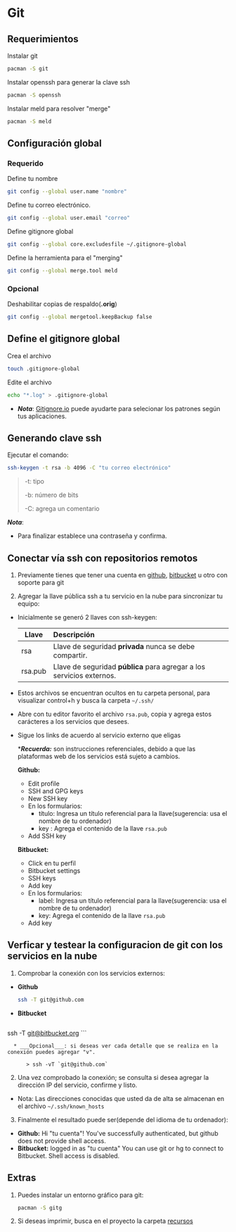 Git
===

Requerimientos
--------------
Instalar git

```bash
pacman -S git
```



Instalar openssh para generar la clave ssh

```bash
pacman -S openssh
```



Instalar meld para resolver "merge"

```bash
pacman -S meld
```

Configuración global
--------------------

### Requerido

Define tu nombre

```bash
git config --global user.name "nombre"
```



Define tu correo electrónico.

```bash
git config --global user.email "correo"
```



Define gitignore global

```bash
git config --global core.excludesfile ~/.gitignore-global
```



Define la herramienta para el "merging"

```bash
git config --global merge.tool meld
```



### Opcional

Deshabilitar copias de respaldo(__.orig__)

```bash
git config --global mergetool.keepBackup false
```




Define el gitignore global
--------------------------

Crea el archivo

```bash
touch .gitignore-global
```

Edite el archivo

```bash
echo "*.log" > .gitignore-global
```



* ___Nota___: [Gitignore.io](http://www.gitignore.io) puede ayudarte para selecionar los patrones según tus aplicaciones.


Generando clave ssh
-------------------

Ejecutar el comando:

```bash
ssh-keygen -t rsa -b 4096 -C "tu correo electrónico"
```

   > -t: tipo
   >
   > -b: número de bits
   >
   > -C: agrega un comentario

___Nota___: 

* Para finalizar establece una contraseña y confirma.

Conectar vía ssh con repositorios remotos
-----------------------------------------

1. Previamente tienes que tener una cuenta en [github](https://github.com), [bitbucket](https://bitbucket.org) u otro con soporte para git

2. Agregar la llave pública ssh a tu servicio en la nube para sincronizar tu equipo:

  * Inicialmente se generó 2 llaves con ssh-keygen:

    | Llave   | Descripción                                                           |
    |---------|:----------------------------------------------------------------------|
    | rsa     | Llave de seguridad __privada__ nunca se debe compartir.               |
    | rsa.pub | Llave de seguridad __pública__ para agregar a los servicios externos. |

  * Estos archivos se encuentran ocultos en tu carpeta personal, para visualizar control+h y busca la carpeta `~/.ssh/`

  * Abre con tu editor favorito el archivo `rsa.pub`, copia y agrega estos carácteres a los servicios que desees.

  * Sigue los links de acuerdo al servicio externo que eligas

    *___Recuerda:___ son instrucciones referenciales, debido a que las plataformas web de los servicios está sujeto a cambios.

    __Github:__

    * Edit profile
    * SSH and GPG keys
    * New SSH key
    * En los formularios:
      * título: Ingresa un título referencial para la llave(sugerencia: usa el nombre de tu ordenador)
      * key   : Agrega el contenido de la llave `rsa.pub`
    * Add SSH key

    __Bitbucket:__

    * Click en tu perfil
    * Bitbucket settings
    * SSH keys
    * Add key
    * En los formularios:
      * label: Ingresa un título referencial para la llave(sugerencia: usa el nombre de tu ordenador)
      * key: Agrega el contenido de la llave `rsa.pub`
    * Add key

Verficar y testear la configuracion de git con los servicios en la nube
-----------------------------------------------------------------------

1. Comprobar la conexión con los servicios externos:

  * __Github__

      ```bash
      ssh -T git@github.com
      ```

  * __Bitbucket__

      ```bash
ssh -T git@bitbucket.org
      ```

      * ___Opcional___: si deseas ver cada detalle que se realiza en la conexión puedes agregar "v".
      
          > ssh -vT `git@github.com`

2. Una vez comprobado la conexión; se consulta si desea agregar la dirección IP del servicio, confirme y listo.

  * Nota: Las direcciones conocidas que usted da de alta se almacenan en el archivo `~/.ssh/known_hosts`

3. Finalmente el resultado puede ser(depende del idioma de tu ordenador):

  * __Github:__    Hi "tu cuenta"! You've successfully authenticated, but github does not provide shell access.
  * __Bitbucket:__ logged in as "tu cuenta" You can use git or hg to connect to Bitbucket. Shell access is disabled.

Extras
------

1. Puedes instalar un entorno gráfico para git:

   ```bash
   pacman -S gitg
   ```

   

2. Si deseas imprimir, busca en el proyecto la carpeta [recursos](./recursos/git)
